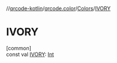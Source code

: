 //[qrcode-kotlin](../../../index.md)/[qrcode.color](../index.md)/[Colors](index.md)/[IVORY](-i-v-o-r-y.md)

# IVORY

[common]\
const val [IVORY](-i-v-o-r-y.md): [Int](https://kotlinlang.org/api/latest/jvm/stdlib/kotlin/-int/index.html)
